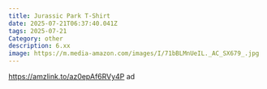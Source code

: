 ```yaml
---
title: Jurassic Park T-Shirt
date: 2025-07-21T06:37:40.041Z
tags: 2025-07-21
Category: other
description: 6.xx
image: https://m.media-amazon.com/images/I/71bBLMnUeIL._AC_SX679_.jpg
---
```

https://amzlink.to/az0epAf6RVy4P ad